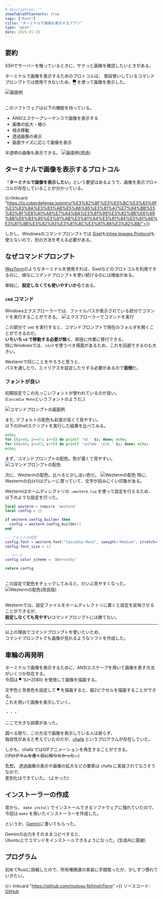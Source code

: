 ```yaml
---
# description: ""
showTableOfContents: true
tags: ["Rust"]
title: "ターミナルで画像を表示するアプリ"
type: "post"
date: 2025-01-28
---
```


## 要約
SSHでサーバーを触っているときに、サクっと画像を確認したいときがある。

ターミナルで画像を表示するためのプロトコルは、
普段使いしているコマンドプロンプトでは使用できないため、[▀](https://0g0.org/unicode/2580/) を使って画像を表示した。

![画面例](/Portfolio/images/posts/img_in_term/img_in_term.png)

\
このソフトウェアは以下の機能を持っている。
- ANSIエスケープシーケンスで画像を表示する
- 画像の拡大・縮小
- 視点移動
- 透過画像の表示
- 画面サイズに応じて画像を表示

半透明の画像も表示できる。
![画面例(透過)](/Portfolio/images/posts/img_in_term/img_in_term_grad.png)


## ターミナルで画像を表示するプロトコル
「**ターミナルで画像を表示したい**」という要望はあるようで、画像を表示プロトコルが存在していることが分かっている。

{{<linkcard "https://io.cyberdefense.jp/entry/%E3%82%BF%E3%83%BC%E3%83%9F%E3%83%8A%E3%83%AB%E5%86%85%E3%81%A7%E7%94%BB%E5%83%8F%E8%A1%A8%E7%A4%BA%E3%81%99%E3%82%8B%E6%89%8B%E6%B3%95%E3%81%AB%E3%81%A4%E3%81%84%E3%81%A6%E3%81%8B%E3%82%93%E3%81%8C%E3%81%88%E3%82%8B/">}}

しかし、Windowsのコマンドプロンプトでは [Sixel](https://en.wikipedia.org/wiki/Sixel)も[Inline Images Protocol](https://iterm2.com/documentation-images.html)も使えないので、別の方法を考える必要がある。

## なぜコマンドプロンプト
[WezTerm](https://wezfurlong.org/wezterm/index.html)のようなターミナルを使用すれば、Sixelなどのプロトコルを利用できるのに、頑なにコマンドプロンプトを使い続けるのには理由がある。

単純に、**設定しなくても使いやすいから**である。

### `cmd` コマンド
Windowsエクスプローラーでは、ファイルパスが表示されている部分でコマンドを実行することができる。 
![エクスプローラーでコマンドを実行](/Portfolio/images/posts/img_in_term/cmd_in_exp.png)

この部分で `cmd` を実行すると、コマンドプロンプトで現在のフォルダを開くことができるのだ。\
**いちいち `cd` で移動する必要が無く**、即座に作業に移行できる。\
特にWindowsでは、`cd/d` を使うべき場面があるため、これを回避できるのも大きい。

Weztermで同じことをやろうと思うと、\
パスを通したり、エイリアスを設定したりする必要があるので**面倒**だ。


### フォントが良い
初期設定でこの丸っこいフォントが使われているのが良い。 \
(`Cascadia Mono`というフォントのようだ。)

![コマンドプロンプトの画面例](/Portfolio/images/posts/img_in_term/prompt.png)


また, デフォルトの配色も彩度が高くて見やすい。\
以下のShellスクリプトを実行した結果を比べてみる。
```bash
echo;
for ((i=40; i<=47; i++)) do printf '%d ' $i; done; echo;
for ((i=40; i<=47; i++)) do printf '\e[%dm  \e[m ' $i; done; echo;
echo;
```

まず、コマンドプロンプトの配色。色が濃くて見やすい。
![コマンドプロンプトの配色](/Portfolio/images/posts/img_in_term/color_scheme_prompt.png)

次に、Weztermの配色。比べると少し淡い色だ。
![Weztermの配色](/Portfolio/images/posts/img_in_term/color_scheme_wezterm.png)
特に、Weztermの白(`47`)はグレーに寄っていて、文字が読みにくい印象がある。

Weztermはホームディレクトリの `.wezterm.lua` を使って設定を行えるため、\
以下のような設定を行った。

```lua
local wezterm = require 'wezterm'
local config = {}

if wezterm.config_builder then
  config = wezterm.config_builder()
end

-- フォントの設定
config.font = wezterm.font("Cascadia Mono", {weight="Medium", stretch="Normal", style="Normal"})
config.font_size = 12

-- テーマ
config.color_scheme = 'Abernathy'

return config
```

\
この設定で配色をチェックしてみると、だいぶ見やすくなった。
![Weztermの配色(改良版)](/Portfolio/images/posts/img_in_term/color_scheme_wezterm_improved.png)


\
Weztermでは、設定ファイルをホームディレクトリに置くと設定を反映させることができるが、\
**設定しなくても見やすい**コマンドプロンプトには勝てない。

---
以上の理由でコマンドプロンプトを使いたいため、\
コマンドプロンプトでも画像が見れるようなソフトを作成した。


## 車輪の再発明
ターミナルで画像を表示するために、ANSIエスケープを用いて画像を表す方法がいくつか存在する。\
今回は `▀` '(U+2580) を使用して画像を描画する。

文字色と背景色を設定して `▀` を描画すると、縦2ピクセルを描画することができる。\
これを用いて画像を表示していく。

・・・

ここで大きな誤算があった。

調べる限り、この方法で画像を表示している人は居らず、\
独自性があると考えていたのだが、[chafa](https://hpjansson.org/chafa/) というプログラムが存在していた。

しかも、chafa ではGIFアニメーションを再生することができる。\
(~~プログラムを書く前に知りたかった...~~)


**ただ、** 透過画像の表示や画像の拡大などの要素は chafa に実装されてなさそうなので、\
差別化はできていた。 (よかった)

## インストーラーの作成
昔から、 `make install` でインストールできるソフトウェアに憧れていたので、\
今回は `make` を用いたインストーラーを作成した。

というか、[Gemini](https://gemini.google.com/)に書いてもらった。

Geminiの出力をそのままコピペすると、\
Ubuntu上でコマンドをインストールできるようになった。(生成AIに感謝)

## プログラム
初めてRustに挑戦したので、所有権関連の実装に手間取ったが、少しずつ慣れていきたい。

{{< linkcard "https://github.com/mutoxu-N/ImgInTerm" >}}
ソースコード: [GitHub](https://github.com/mutoxu-N/ImgInTerm)


